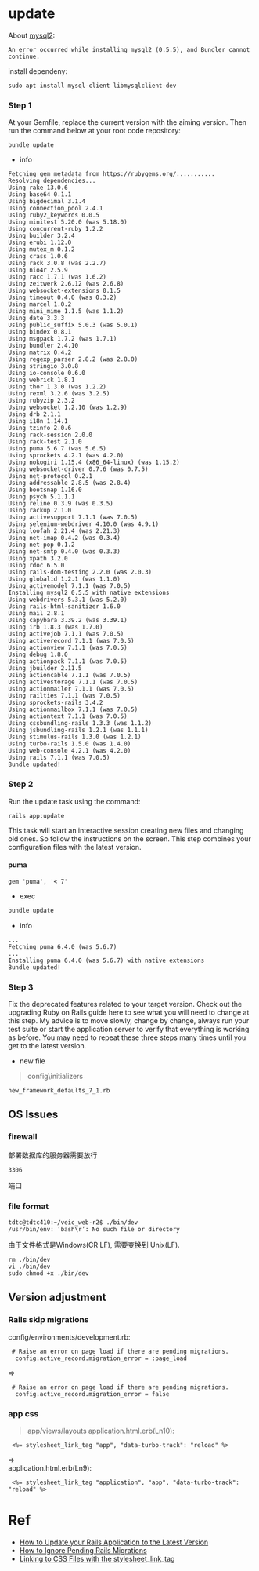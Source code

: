 update
====

About [mysql2](https://stackoverflow.com/a/45474878):
```
An error occurred while installing mysql2 (0.5.5), and Bundler cannot continue.
```
install dependeny:
```
sudo apt install mysql-client libmysqlclient-dev
```

### Step 1
At your Gemfile, replace the current version with the aiming version. 
Then run the command below at your root code repository: 
```
bundle update
```
- info
```
Fetching gem metadata from https://rubygems.org/...........
Resolving dependencies...
Using rake 13.0.6
Using base64 0.1.1
Using bigdecimal 3.1.4
Using connection_pool 2.4.1
Using ruby2_keywords 0.0.5
Using minitest 5.20.0 (was 5.18.0)
Using concurrent-ruby 1.2.2
Using builder 3.2.4
Using erubi 1.12.0
Using mutex_m 0.1.2
Using crass 1.0.6
Using rack 3.0.8 (was 2.2.7)
Using nio4r 2.5.9
Using racc 1.7.1 (was 1.6.2)
Using zeitwerk 2.6.12 (was 2.6.8)
Using websocket-extensions 0.1.5
Using timeout 0.4.0 (was 0.3.2)
Using marcel 1.0.2
Using mini_mime 1.1.5 (was 1.1.2)
Using date 3.3.3
Using public_suffix 5.0.3 (was 5.0.1)
Using bindex 0.8.1
Using msgpack 1.7.2 (was 1.7.1)
Using bundler 2.4.10
Using matrix 0.4.2
Using regexp_parser 2.8.2 (was 2.8.0)
Using stringio 3.0.8
Using io-console 0.6.0
Using webrick 1.8.1
Using thor 1.3.0 (was 1.2.2)
Using rexml 3.2.6 (was 3.2.5)
Using rubyzip 2.3.2
Using websocket 1.2.10 (was 1.2.9)
Using drb 2.1.1
Using i18n 1.14.1
Using tzinfo 2.0.6
Using rack-session 2.0.0
Using rack-test 2.1.0
Using puma 5.6.7 (was 5.6.5)
Using sprockets 4.2.1 (was 4.2.0)
Using nokogiri 1.15.4 (x86_64-linux) (was 1.15.2)
Using websocket-driver 0.7.6 (was 0.7.5)
Using net-protocol 0.2.1
Using addressable 2.8.5 (was 2.8.4)
Using bootsnap 1.16.0
Using psych 5.1.1.1
Using reline 0.3.9 (was 0.3.5)
Using rackup 2.1.0
Using activesupport 7.1.1 (was 7.0.5)
Using selenium-webdriver 4.10.0 (was 4.9.1)
Using loofah 2.21.4 (was 2.21.3)
Using net-imap 0.4.2 (was 0.3.4)
Using net-pop 0.1.2
Using net-smtp 0.4.0 (was 0.3.3)
Using xpath 3.2.0
Using rdoc 6.5.0
Using rails-dom-testing 2.2.0 (was 2.0.3)
Using globalid 1.2.1 (was 1.1.0)
Using activemodel 7.1.1 (was 7.0.5)
Installing mysql2 0.5.5 with native extensions
Using webdrivers 5.3.1 (was 5.2.0)
Using rails-html-sanitizer 1.6.0
Using mail 2.8.1
Using capybara 3.39.2 (was 3.39.1)
Using irb 1.8.3 (was 1.7.0)
Using activejob 7.1.1 (was 7.0.5)
Using activerecord 7.1.1 (was 7.0.5)
Using actionview 7.1.1 (was 7.0.5)
Using debug 1.8.0
Using actionpack 7.1.1 (was 7.0.5)
Using jbuilder 2.11.5
Using actioncable 7.1.1 (was 7.0.5)
Using activestorage 7.1.1 (was 7.0.5)
Using actionmailer 7.1.1 (was 7.0.5)
Using railties 7.1.1 (was 7.0.5)
Using sprockets-rails 3.4.2
Using actionmailbox 7.1.1 (was 7.0.5)
Using actiontext 7.1.1 (was 7.0.5)
Using cssbundling-rails 1.3.3 (was 1.1.2)
Using jsbundling-rails 1.2.1 (was 1.1.1)
Using stimulus-rails 1.3.0 (was 1.2.1)
Using turbo-rails 1.5.0 (was 1.4.0)
Using web-console 4.2.1 (was 4.2.0)
Using rails 7.1.1 (was 7.0.5)
Bundle updated!
```

### Step 2
Run the update task using the command: 
```
rails app:update
```
 This task will start an interactive session creating new files and changing old ones. 
 So follow the instructions on the screen. This step combines your configuration files with the latest version.

#### puma
```gemfile
gem 'puma', '< 7'
```
- exec
```bash
bundle update
```
- info
```
...
Fetching puma 6.4.0 (was 5.6.7)
...
Installing puma 6.4.0 (was 5.6.7) with native extensions
Bundle updated!
```

### Step 3
Fix the deprecated features related to your target version. 
Check out the upgrading Ruby on Rails guide here to see what you will need to change at this step. 
My advice is to move slowly, change by change, always run your test suite or start 
the application server to verify that everything is working as before. 
You may need to repeat these three steps many times until you get to the latest version.

- new file
> config\initializers
```
new_framework_defaults_7_1.rb
```

## OS Issues

### firewall
部署数据库的服务器需要放行
```
3306
```
端口

### file format
```
tdtc@tdtc410:~/veic_web-r2$ ./bin/dev
/usr/bin/env: ‘bash\r’: No such file or directory
```
由于文件格式是Windows(CR LF), 
需要变换到 Unix(LF).
```
rm ./bin/dev
vi ./bin/dev
sudo chmod +x ./bin/dev
```

## Version adjustment

### Rails skip migrations
config/environments/development.rb:
```
 # Raise an error on page load if there are pending migrations.
  config.active_record.migration_error = :page_load
```
=>
```
 # Raise an error on page load if there are pending migrations.
  config.active_record.migration_error = false
```

### app css
> app/views/layouts
application.html.erb(Ln10):
```
 <%= stylesheet_link_tag "app", "data-turbo-track": "reload" %>
```
=>    
application.html.erb(Ln9):
```
 <%= stylesheet_link_tag "application", "app", "data-turbo-track": "reload" %>
```


# Ref
- [How to Update your Rails Application to the Latest Version](https://reinteractive.com/articles/How-to-update-your-Rails-application-to-the-latest-version-7-0-1)
- [How to Ignore Pending Rails Migrations](https://www.fatosmorina.com/how-to-ignore-pending-rails-migrations/)
- [Linking to CSS Files with the stylesheet_link_tag](https://guides.rubyonrails.org/v7.1/layouts_and_rendering.html#linking-to-javascript-files-with-the-javascript-include-tag)
